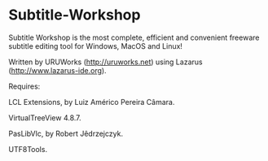 # Subtitle-Workshop
Subtitle Workshop is the most complete, efficient and convenient freeware subtitle editing tool for Windows, MacOS and Linux!

Written by URUWorks (http://uruworks.net)
using Lazarus (http://www.lazarus-ide.org).


Requires:

LCL Extensions, by Luiz Américo Pereira Câmara.

VirtualTreeView 4.8.7.

PasLibVlc, by Robert Jêdrzejczyk.

UTF8Tools.
